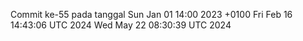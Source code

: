 Commit ke-55 pada tanggal Sun Jan 01 14:00 2023 +0100
Fri Feb 16 14:43:06 UTC 2024
Wed May 22 08:30:39 UTC 2024
